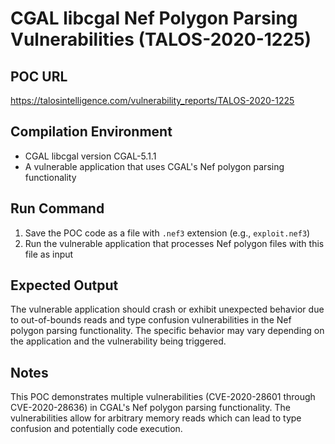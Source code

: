 # CGAL libcgal Nef Polygon Parsing Vulnerabilities (TALOS-2020-1225)

## POC URL
https://talosintelligence.com/vulnerability_reports/TALOS-2020-1225

## Compilation Environment
- CGAL libcgal version CGAL-5.1.1
- A vulnerable application that uses CGAL's Nef polygon parsing functionality

## Run Command
1. Save the POC code as a file with `.nef3` extension (e.g., `exploit.nef3`)
2. Run the vulnerable application that processes Nef polygon files with this file as input

## Expected Output
The vulnerable application should crash or exhibit unexpected behavior due to out-of-bounds reads and type confusion vulnerabilities in the Nef polygon parsing functionality. The specific behavior may vary depending on the application and the vulnerability being triggered.

## Notes
This POC demonstrates multiple vulnerabilities (CVE-2020-28601 through CVE-2020-28636) in CGAL's Nef polygon parsing functionality. The vulnerabilities allow for arbitrary memory reads which can lead to type confusion and potentially code execution.